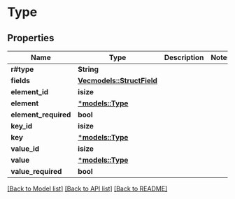 # Type

## Properties
Name | Type | Description | Notes
------------ | ------------- | ------------- | -------------
**r#type** | **String** |  | 
**fields** | [**Vec<models::StructField>**](StructField.md) |  | 
**element_id** | **isize** |  | 
**element** | [***models::Type**](Type.md) |  | 
**element_required** | **bool** |  | 
**key_id** | **isize** |  | 
**key** | [***models::Type**](Type.md) |  | 
**value_id** | **isize** |  | 
**value** | [***models::Type**](Type.md) |  | 
**value_required** | **bool** |  | 

[[Back to Model list]](../README.md#documentation-for-models) [[Back to API list]](../README.md#documentation-for-api-endpoints) [[Back to README]](../README.md)


